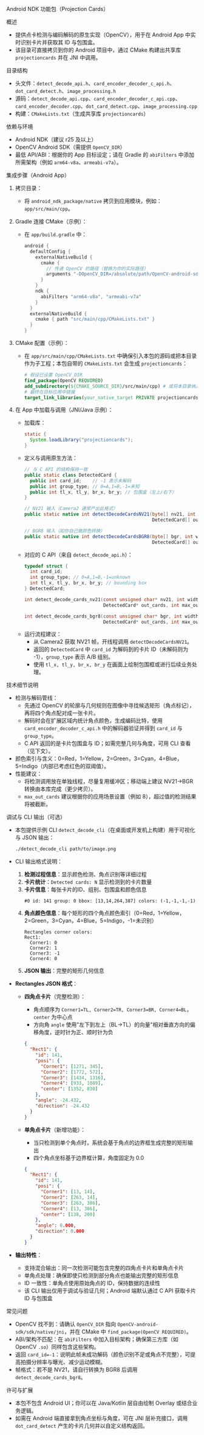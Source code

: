 Android NDK 功能包（Projection Cards）

概述
- 提供点卡检测与编码解码的原生实现（OpenCV），用于在 Android App 中实时识别卡片并获取其 ID 与包围盒。
- 该目录可直接拷贝到你的 Android 项目中，通过 CMake 构建出共享库 `projectioncards` 并在 JNI 中调用。

目录结构
- 头文件：`detect_decode_api.h`、`card_encoder_decoder_c_api.h`、`dot_card_detect.h`、`image_processing.h`
- 源码：`detect_decode_api.cpp`、`card_encoder_decoder_c_api.cpp`、`card_encoder_decoder.cpp`、`dot_card_detect.cpp`、`image_processing.cpp`
- 构建：`CMakeLists.txt`（生成共享库 `projectioncards`）

依赖与环境
- Android NDK（建议 r25 及以上）
- OpenCV Android SDK（需提供 `OpenCV_DIR`）
- 最低 API/ABI：根据你的 App 目标设定；请在 Gradle 的 `abiFilters` 中添加所需架构（例如 `arm64-v8a`、`armeabi-v7a`）。

集成步骤（Android App）
1) 拷贝目录：
   - 将 `android_ndk_package/native` 拷贝到应用模块，例如：`app/src/main/cpp`。

2) Gradle 连接 CMake（示例）：
   - 在 `app/build.gradle` 中：
     ```groovy
     android {
       defaultConfig {
         externalNativeBuild {
           cmake {
             // 传递 OpenCV 的路径（替换为你的实际路径）
             arguments "-DOpenCV_DIR=/absolute/path/OpenCV-android-sdk/sdk/native/jni"
           }
         }
         ndk {
           abiFilters "arm64-v8a", "armeabi-v7a"
         }
       }
       externalNativeBuild {
         cmake { path "src/main/cpp/CMakeLists.txt" }
       }
     }
     ```

3) CMake 配置（示例）：
   - 在 `app/src/main/cpp/CMakeLists.txt` 中确保引入本包的源码或把本目录作为子工程；本包自带的 `CMakeLists.txt` 会生成 `projectioncards`：
     ```cmake
     # 假设已设置 OpenCV_DIR
     find_package(OpenCV REQUIRED)
     add_subdirectory(${CMAKE_SOURCE_DIR}/src/main/cpp) # 或将本目录纳入
     # 最终在目标应用中链接
     target_link_libraries(your_native_target PRIVATE projectioncards ${OpenCV_LIBS})
     ```

4) 在 App 中加载与调用（JNI/Java 示例）：
   - 加载库：
     ```java
     static {
       System.loadLibrary("projectioncards");
     }
     ```
   - 定义与调用原生方法：
     ```java
     // 与 C API 的结构保持一致
     public static class DetectedCard {
       public int card_id;    // -1 表示未解码
       public int group_type; // 0=A,1=B,-1=未知
       public int tl_x, tl_y, br_x, br_y; // 包围盒（左上/右下）
     }

     // NV21 输入（Camera2 通常产出此格式）
     public static native int detectDecodeCardsNV21(byte[] nv21, int width, int height,
                                                    DetectedCard[] outCards, int maxOutCards);

     // BGR8 输入（如你自己做颜色转换）
     public static native int detectDecodeCardsBGR8(byte[] bgr, int width, int height,
                                                    DetectedCard[] outCards, int maxOutCards);
     ```
   - 对应的 C API（来自 `detect_decode_api.h`）：
     ```c
     typedef struct {
       int card_id;
       int group_type; // 0=A,1=B,-1=unknown
       int tl_x, tl_y, br_x, br_y; // bounding box
     } DetectedCard;

     int detect_decode_cards_nv21(const unsigned char* nv21, int width, int height,
                                  DetectedCard* out_cards, int max_out_cards);

     int detect_decode_cards_bgr8(const unsigned char* bgr, int width, int height,
                                  DetectedCard* out_cards, int max_out_cards);
     ```
   - 运行流程建议：
     - 从 Camera2 获取 NV21 帧，开线程调用 `detectDecodeCardsNV21`。
     - 返回的 `DetectedCard` 中 `card_id` 为解码到的卡片 ID（未解码则为 -1），`group_type` 表示 A/B 组别。
     - 使用 `tl_x, tl_y, br_x, br_y` 在画面上绘制包围框或进行后续业务处理。

技术细节说明
- 检测与解码管线：
  - 先通过 OpenCV 的轮廓与几何规则在图像中寻找候选矩形（角点标记），再将四个角点配对成一张卡片。
  - 解码时会在扩展区域内统计角点颜色，生成编码比特，使用 `card_encoder_decoder_c_api.h` 中的解码器验证并得到 `card_id` 与 `group_type`。
  - C API 返回的是卡片包围盒与 ID；如需完整几何与角度，可用 CLI 查看（见下文）。
- 颜色索引与含义：0=Red，1=Yellow，2=Green，3=Cyan，4=Blue，5=Indigo（内部已考虑红色的双阈值）。
- 性能建议：
  - 将检测调用放在单独线程，尽量复用缓冲区；移动端上建议 NV21→BGR 转换由本库完成（更少拷贝）。
  - `max_out_cards` 建议根据你的应用场景设置（例如 8），超过值的检测结果将被截断。

调试与 CLI 输出（可选）
- 本包提供示例 CLI `detect_decode_cli`（在桌面或开发机上构建）用于可视化与 JSON 输出：
  ```bash
  ./detect_decode_cli path/to/image.png
  ```

- CLI 输出格式说明：
  1. **检测过程信息**：显示颜色检测、角点识别等详细过程
  2. **卡片统计**：`Detected cards: N` 显示检测到的卡片数量
  3. **卡片信息**：每张卡片的ID、组别、包围盒和颜色信息
     ```
     #0 id: 141 group: 0 bbox: [13,14,264,387] colors: (-1,-1,-1,-1)
     ```
  4. **角点颜色信息**：每个矩形的四个角点颜色索引（0=Red，1=Yellow，2=Green，3=Cyan，4=Blue，5=Indigo，-1=未识别）
     ```
     Rectangles corner colors:
     Rect1:
       Corner1: 0
       Corner2: 1
       Corner3: -1
       Corner4: 0
     ```
  5. **JSON 输出**：完整的矩形几何信息

- **Rectangles JSON 格式**：
  - **四角点卡片**（完整检测）：
    - 角点顺序为 `Corner1=TL, Corner2=TR, Corner3=BR, Corner4=BL`，`center` 为中心点
    - 方向角 `angle` 使用"左下到左上（BL→TL）的向量"相对垂直方向的偏移角度，逆时针为正、顺时针为负
    ```json
    {
      "Rect1": {
        "id": 141,
        "posi": {
          "Corner1": [1271, 345],
          "Corner2": [1772, 572],
          "Corner3": [1434, 1316],
          "Corner4": [933, 1089],
          "center": [1352, 830]
        },
        "angle": -24.432,
        "direction": -24.432
      }
    }
    ```
  
  - **单角点卡片**（新增功能）：
    - 当只检测到单个角点时，系统会基于角点的边界框生成完整的矩形输出
    - 四个角点坐标基于边界框计算，角度固定为 0.0
    ```json
    {
      "Rect1": {
        "id": 141,
        "posi": {
          "Corner1": [13, 14],
          "Corner2": [263, 14],
          "Corner3": [263, 386],
          "Corner4": [13, 386],
          "center": [138, 200]
        },
        "angle": 0.000,
        "direction": 0.000
      }
    }
    ```

- **输出特性**：
  - 支持混合输出：同一次检测可能包含完整的四角点卡片和单角点卡片
  - 单角点处理：确保即使只检测到部分角点也能输出完整的矩形信息
  - ID 一致性：单角点使用原始角点的 ID，保持数据的连续性
  - 该 CLI 输出仅用于调试与验证几何；Android 端默认通过 C API 获取卡片 ID 与包围盒

常见问题
- OpenCV 找不到：请确认 `OpenCV_DIR` 指向 `OpenCV-android-sdk/sdk/native/jni`，并在 CMake 中 `find_package(OpenCV REQUIRED)`。
- ABI/架构不匹配：在 `abiFilters` 中加入目标架构；确保第三方库（如 OpenCV `.so`）同样包含这些架构。
- 返回 `card_id=-1`：说明此帧未成功解码（颜色识别不足或角点不完整），可提高拍摄分辨率与曝光、减少运动模糊。
- 帧格式：若不是 NV21，请自行转换为 BGR8 后调用 `detect_decode_cards_bgr8`。

许可与扩展
- 本包不包含 Android UI；你可以在 Java/Kotlin 层自由绘制 Overlay 或结合业务逻辑。
- 如需在 Android 端直接拿到角点坐标与角度，可在 JNI 层补充接口，调用 `dot_card_detect` 产生的卡片几何并以自定义结构返回。